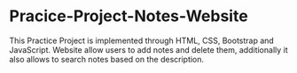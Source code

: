 # Pracice-Project-Notes-Website
This Practice Project is implemented through HTML, CSS, Bootstrap and JavaScript. Website allow users to add notes and delete them, additionally it also allows to search notes based on the description.
